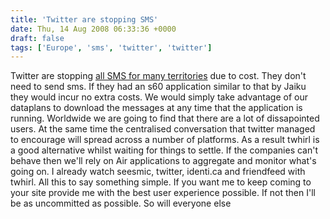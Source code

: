 ```yaml
---
title: 'Twitter are stopping SMS'
date: Thu, 14 Aug 2008 06:33:36 +0000
draft: false
tags: ['Europe', 'sms', 'twitter', 'twitter']
---
```


Twitter are stopping [all SMS for many territories](http://blog.twitter.com/2008/08/changes-for-some-sms-usersgood-and-bad.html) due to cost. They don't need to send sms. If they had an s60 application similar to that by Jaiku they would incur no extra costs. We would simply take advantage of our dataplans to download the messages at any time that the application is running. Worldwide we are going to find that there are a lot of dissapointed users. At the same time the centralised conversation that twitter managed to encourage will spread across a number of platforms. As a result twhirl is a good alternative whilst waiting for things to settle. If the companies can't behave then we'll rely on Air applications to aggregate and monitor what's going on. I already watch seesmic, twitter, identi.ca and friendfeed with twhirl. All this to say something simple. If you want me to keep coming to your site provide me with the best user experience possible. If not then I'll be as uncommitted as possible. So will everyone else